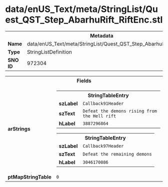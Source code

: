 <h1>data/enUS_Text/meta/StringList/Quest_QST_Step_AbarhuRift_RiftEnc.stl</h1><table><tr><th colspan="100%">Metadata</th></tr><tr><td><b>Name</b></td><td>data/enUS_Text/meta/StringList/Quest_QST_Step_AbarhuRift_RiftEnc.stl</td></tr><tr><td><b>Type</b></td><td>StringListDefinition</td></tr><tr><td><b>SNO ID</b></td><td>972304</td></tr></table>

<table><tr><th colspan="100%">Fields</th></tr><tr><td><b>arStrings</b></td><td><table><tr><th colspan="100%">StringTableEntry</th></tr><tr><td><b>szLabel</b></td><td><code>Callback91Header</code></td></tr><tr><td><b>szText</b></td><td><code>Defeat the demons rising from the Hell rift</code></td></tr><tr><td><b>hLabel</b></td><td><code>3887296864</code></td></tr></table>


<table><tr><th colspan="100%">StringTableEntry</th></tr><tr><td><b>szLabel</b></td><td><code>Callback97Header</code></td></tr><tr><td><b>szText</b></td><td><code>Defeat the remaining demons</code></td></tr><tr><td><b>hLabel</b></td><td><code>3046170086</code></td></tr></table>


</td></tr><tr><td><b>ptMapStringTable</b></td><td><code>0</code></td></tr></table>

